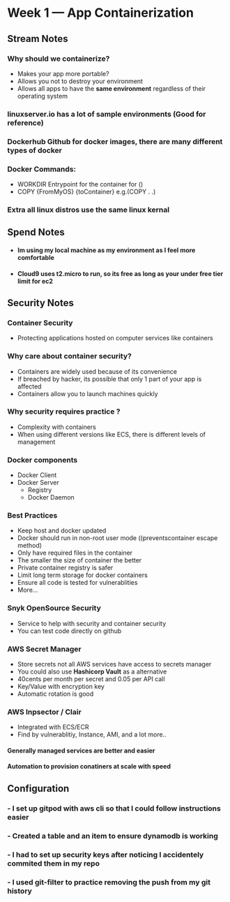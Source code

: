 # Week 1 — App Containerization

## **Stream Notes**

### **Why should we containerize?**
- Makes your app more portable?
- Allows you not to destroy your environment
- Allows all apps to have the **same environment** regardless of their operating system
### linuxserver.io has a lot of sample environments (Good for reference)
### Dockerhub Github for docker images, there are many different types of docker 

### **Docker Commands:**
- WORKDIR Entrypoint for the container for ()
- COPY {FromMyOS} {toContainer} e.g.(COPY . .)

### Extra all linux distros use the same linux kernal

## **Spend Notes**
- #### Im using my local machine as my environment as I feel more comfortable
- #### Cloud9 uses t2.micro to run, so its free as long as your under free tier limit for ec2


## **Security Notes** ## 

### Container Security
- Protecting applications hosted on computer services like containers

### Why care about container security?
- Containers are widely used because of its convenience
- If breached by hacker, its possible that only 1 part of your app is affected
- Containers allow you to launch machines quickly

### Why security requires practice ?
- Complexity with containers
- When using different versions like ECS, there is different levels of management

### Docker components
- Docker Client
- Docker Server
    - Registry
    - Docker Daemon

### Best Practices
- Keep host and docker updated
- Docker should run in non-root user mode ((preventscontainer escape method)
- Only have required files in the container 
- The smaller the size of container the better
- Private container registry is safer
- Limit long term storage for docker containers
- Ensure all code is tested for vulnerablities
- More...

### Snyk OpenSource Security
- Service to help with security and container security
- You can test code directly on github


### AWS Secret Manager
- Store secrets not all AWS services have access to secrets manager
- You could also use **Hashicorp Vault** as a alternative
- 40cents per month per secret and 0.05 per API call
- Key/Value with encryption key
- Automatic rotation is good

### AWS Inpsector / Clair
- Integrated with ECS/ECR
- Find by vulnerablitiy, Instance, AMI, and a lot more..

#### Generally managed services are better and easier
#### Automation to provision conatiners at scale with speed

## **Configuration** 
### - I set up gitpod with aws cli so that I could follow instructions easier
### - Created a table and an item to ensure dynamodb is working
### - I had to set up security keys after noticing I accidentely commited them in my repo
### - I used git-filter to practice removing the push from my git history



